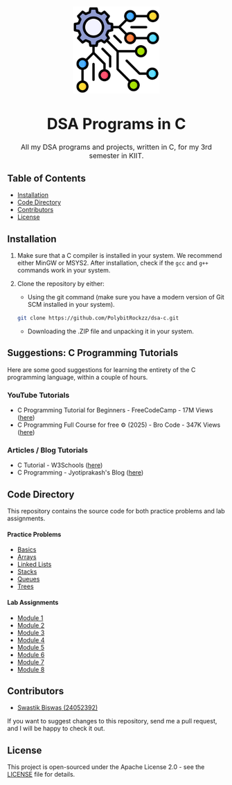 <p align="center">
    <img src="icon.png" alt="DSA Logo" style="display: block; margin-left: auto; margin-right: auto;margin-top: 15px; margin-bottom: 20px; width: 200px;">
</p>

<h1 align="center" style="text-align: center; font-size: 35px; font-weight: 700;">DSA Programs in C</h1>

<p align="center" style="text-align: center; font-size: 16px;">All my DSA programs and projects, written in C, for my 3rd semester in KIIT.</p>

## Table of Contents

- [Installation](#installation)
- [Code Directory](#code-directory)
- [Contributors](#contributors)
- [License](#license)

## Installation

1. Make sure that a C compiler is installed in your system. We recommend either MinGW or MSYS2. After installation, check if the `gcc` and `g++` commands work in your system.

2. Clone the repository by either:
    - Using the git command (make sure you have a modern version of Git SCM installed in your system).
    ```bash
    git clone https://github.com/PolybitRockzz/dsa-c.git
    ```
    - Downloading the .ZIP file and unpacking it in your system.

## Suggestions: C Programming Tutorials

Here are some good suggestions for learning the entirety of the C programming language, within a couple of hours.

### YouTube Tutorials

- C Programming Tutorial for Beginners - FreeCodeCamp - 17M Views ([here](https://www.youtube.com/watch?v=KJgsSFOSQv0))
- C Programming Full Course for free ⚙️ (2025) - Bro Code - 347K Views ([here](https://www.youtube.com/watch?v=xND0t1pr3KY))

### Articles / Blog Tutorials

- C Tutorial - W3Schools ([here](https://www.w3schools.com/c/))
- C Programming - Jyotiprakash's Blog ([here](https://blog.jyotiprakash.org/c-programming))

## Code Directory

This repository contains the source code for both practice problems and lab assignments.

#### Practice Problems

- [Basics](./practice/basics/)
- [Arrays](./practice/arrays/)
- [Linked Lists](./practice/linkedlists/)
- [Stacks](./practice/stacks/)
- [Queues](./practice/queues/)
- [Trees](./practice/trees/)

#### Lab Assignments

- [Module 1](./lab/module1/)
- [Module 2](./lab/module2/)
- [Module 3](./lab/module3/)
- [Module 4](./lab/module4/)
- [Module 5](./lab/module5/)
- [Module 6](./lab/module6/)
- [Module 7](./lab/module7/)
- [Module 8](./lab/module8/)

## Contributors

- [Swastik Biswas (24052392)](https://github.com/PolybitRockzz)

If you want to suggest changes to this repository, send me a pull request, and I will be happy to check it out.

## License

This project is open-sourced under the Apache License 2.0 - see the [LICENSE](./LICENSE) file for details.
